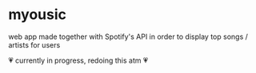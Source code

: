 # myousic

web app made together with Spotify's API in order to display top songs / artists for users

💗 currently in progress, redoing this atm 💗 
